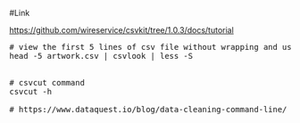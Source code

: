 #Link

https://github.com/wireservice/csvkit/tree/1.0.3/docs/tutorial

<pre>
# view the first 5 lines of csv file without wrapping and use the arrow keys to scroll left and right
head -5 artwork.csv | csvlook | less -S

<img alt="" src="https://s3-ap-southeast-1.amazonaws.com/logbasex.github.io/stdin-stdout.png">

# csvcut command
csvcut -h

# https://www.dataquest.io/blog/data-cleaning-command-line/
</pre>